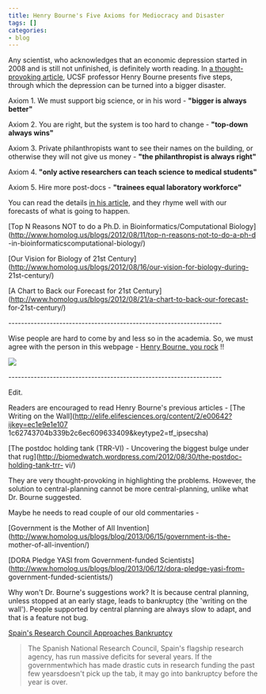 ```yaml
---
title: Henry Bourne's Five Axioms for Mediocracy and Disaster
tags: []
categories:
- blog
---
```

Any scientist, who acknowledges that an economic depression started in 2008
and is still not unfinished, is definitely worth reading. In [a thought-
provoking article](http://elife.elifesciences.org/content/2/e01138), UCSF
professor Henry Bourne presents five steps, through which the depression can
be turned into a bigger disaster.
<!--more-->

Axiom 1. We must support big science, or in his word - **"bigger is always
better"**

Axiom 2. You are right, but the system is too hard to change - **"top-down
always wins"**

Axiom 3. Private philanthropists want to see their names on the building, or
otherwise they will not give us money - **"the philanthropist is always
right"**

Axiom 4. **"only active researchers can teach science to medical students"**

Axiom 5. Hire more post-docs - **"trainees equal laboratory workforce"**

You can read the details [in his
article](http://elife.elifesciences.org/content/2/e01138), and they rhyme well
with our forecasts of what is going to happen.

[Top N Reasons NOT to do a Ph.D. in Bioinformatics/Computational
Biology](http://www.homolog.us/blogs/2012/08/11/top-n-reasons-not-to-do-a-ph-d
-in-bioinformaticscomputational-biology/)

[Our Vision for Biology of 21st
Century](http://www.homolog.us/blogs/2012/08/16/our-vision-for-biology-during-
21st-century/)

[A Chart to Back our Forecast for 21st
Century](http://www.homolog.us/blogs/2012/08/21/a-chart-to-back-our-forecast-
for-21st-century/)

\-------------------------------------------------------------------

Wise people are hard to come by and less so in the academia. So, we must agree
with the person in this webpage - [Henry Bourne, you
rock](http://cmp.ucsf.edu/index.php/faculty/2-cmpfaculty/1-hboune) !!

![](http://cmp.ucsf.edu/images/cmp_slideshow/ron_lasker_sm.jpg)

\-------------------------------------------------------------------

Edit.

Readers are encouraged to read Henry Bourne's previous articles - [The Writing
on the Wall](http://elife.elifesciences.org/content/2/e00642?ijkey=ec1e9e1e107
1c62743704b339b2c6ec609633409&keytype2=tf_ipsecsha)

[The postdoc holding tank (TRR-VI) - Uncovering the biggest bulge under that
rug](http://biomedwatch.wordpress.com/2012/08/30/the-postdoc-holding-tank-trr-
vi/)

They are very thought-provoking in highlighting the problems. However, the
solution to central-planning cannot be more central-planning, unlike what Dr.
Bourne suggested.

Maybe he needs to read couple of our old commentaries -

[Government is the Mother of All
Invention](http://www.homolog.us/blogs/blog/2013/06/15/government-is-the-
mother-of-all-invention/)

[DORA Pledge YASI from Government-funded
Scientists](http://www.homolog.us/blogs/blog/2013/06/12/dora-pledge-yasi-from-
government-funded-scientists/)

Why won't Dr. Bourne's suggestions work? It is because central planning,
unless stopped at an early stage, leads to bankruptcy (the 'writing on the
wall'). People supported by central planning are always slow to adapt, and
that is a feature not bug.

[Spain's Research Council Approaches
Bankruptcy](http://www.sciencemag.org/content/341/6143/225.short)

> The Spanish National Research Council, Spain's flagship research agency, has
run massive deficits for several years. If the governmentwhich has made
drastic cuts in research funding the past few yearsdoesn't pick up the tab, it
may go into bankruptcy before the year is over.

